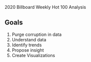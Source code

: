 2020 Billboard Weekly Hot 100 Analysis

## Goals
1. Purge corruption in data
2. Understand data
3. Identify trends
4. Propose insight
5. Create Visualizations
